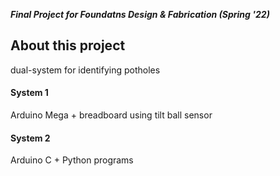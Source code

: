 ***Final Project for Foundatns Design & Fabrication (Spring '22)***

## About this project

dual-system for identifying potholes

#### System 1

Arduino Mega + breadboard using tilt ball sensor

#### System 2

Arduino C + Python programs
